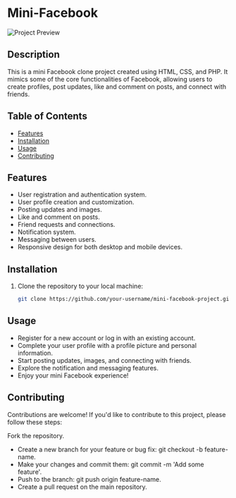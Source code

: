 # Mini-Facebook

![Project Preview](link-to-your-project-image.png)

## Description
This is a mini Facebook clone project created using HTML, CSS, and PHP. It mimics some of the core functionalities of Facebook, allowing users to create profiles, post updates, like and comment on posts, and connect with friends.

## Table of Contents
- [Features](#features)
- [Installation](#installation)
- [Usage](#usage)
- [Contributing](#contributing)

## Features
- User registration and authentication system.
- User profile creation and customization.
- Posting updates and images.
- Like and comment on posts.
- Friend requests and connections.
- Notification system.
- Messaging between users.
- Responsive design for both desktop and mobile devices.

## Installation
1. Clone the repository to your local machine:
   ```sh
   git clone https://github.com/your-username/mini-facebook-project.git
## Usage
- Register for a new account or log in with an existing account.
- Complete your user profile with a profile picture and personal information.
- Start posting updates, images, and connecting with friends.
- Explore the notification and messaging features.
- Enjoy your mini Facebook experience!

## Contributing
Contributions are welcome! If you'd like to contribute to this project, please follow these steps:

Fork the repository.
- Create a new branch for your feature or bug fix: git checkout -b feature-name.
- Make your changes and commit them: git commit -m 'Add some feature'.
- Push to the branch: git push origin feature-name.
- Create a pull request on the main repository.
